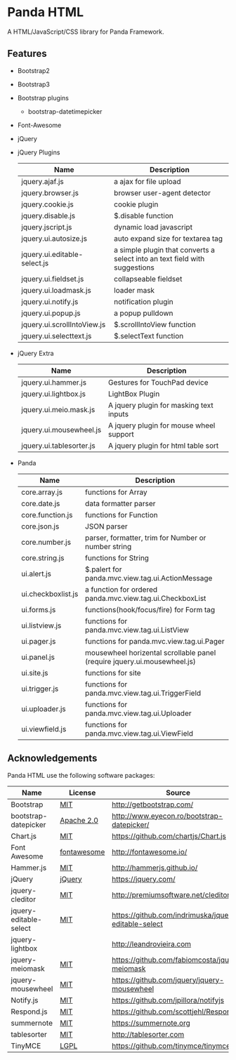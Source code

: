 Panda HTML
===========

A HTML/JavaScript/CSS library for Panda Framework.


Features
----------

 - Bootstrap2
 - Bootstrap3
 - Bootstrap plugins
   - bootstrap-datetimepicker

 - Font-Awesome
 - jQuery
 - jQuery Plugins

   | Name                         | Description                         |
   |------------------------------|-------------------------------------|
   | jquery.ajaf.js               | a ajax for file upload              |
   | jquery.browser.js            | browser user-agent detector         |
   | jquery.cookie.js             | cookie plugin                       |
   | jquery.disable.js            | $.disable function                  |
   | jquery.jscript.js            | dynamic load javascript             |
   | jquery.ui.autosize.js        | auto expand size for textarea tag   |
   | jquery.ui.editable-select.js | a simple plugin that converts a select into an text field with suggestions |
   | jquery.ui.fieldset.js        | collapseable fieldset               |
   | jquery.ui.loadmask.js        | loader mask                         |
   | jquery.ui.notify.js          | notification plugin                 |
   | jquery.ui.popup.js           | a popup pulldown                    |
   | jquery.ui.scrollIntoView.js  | $.scrollIntoView function           |
   | jquery.ui.selecttext.js      | $.selectText function               |

 - jQuery Extra

   | Name                     | Description                              |
   |--------------------------|------------------------------------------|
   | jquery.ui.hammer.js      | Gestures for TouchPad device             |
   | jquery.ui.lightbox.js    | LightBox Plugin                          |
   | jquery.ui.meio.mask.js   | A jquery plugin for masking text inputs  |
   | jquery.ui.mousewheel.js  | A jquery plugin for mouse wheel support  |
   | jquery.ui.tablesorter.js | A jquery plugin for html table sort      |

 - Panda

   | Name                     | Description                                                              |
   |--------------------------|--------------------------------------------------------------------------|
   | core.array.js            | functions for Array                                                      |
   | core.date.js             | data formatter parser                                                    |
   | core.function.js         | functions for Function                                                   |
   | core.json.js             | JSON parser                                                              |
   | core.number.js           | parser, formatter, trim for Number or number string                      |
   | core.string.js           | functions for String                                                     |
   | ui.alert.js              | $.palert for panda.mvc.view.tag.ui.ActionMessage                         |
   | ui.checkboxlist.js       | a function for ordered panda.mvc.view.tag.ui.CheckboxList                |
   | ui.forms.js              | functions(hook/focus/fire) for Form tag                                  |
   | ui.listview.js           | functions for panda.mvc.view.tag.ui.ListView                             |
   | ui.pager.js              | functions for panda.mvc.view.tag.ui.Pager                                |
   | ui.panel.js              | mousewheel horizental scrollable panel (require jquery.ui.mousewheel.js) |
   | ui.site.js               | functions for site                                                       |
   | ui.trigger.js            | functions for panda.mvc.view.tag.ui.TriggerField                         |
   | ui.uploader.js           | functions for panda.mvc.view.tag.ui.Uploader                             |
   | ui.viewfield.js          | functions for panda.mvc.view.tag.ui.ViewField                            |



Acknowledgements
----------------

Panda HTML use the following software packages:

| Name                    | License                                                       | Source                                                 |
|-------------------------|---------------------------------------------------------------|--------------------------------------------------------|
| Bootstrap               | [MIT](https://opensource.org/licenses/MIT)                    | http://getbootstrap.com/                               |
| bootstrap-datepicker    | [Apache 2.0](http://www.apache.org/licenses/LICENSE-2.0)      | http://www.eyecon.ro/bootstrap-datepicker/             |
| Chart.js                | [MIT](https://opensource.org/licenses/MIT)                    | https://github.com/chartjs/Chart.js                    |
| Font Awesome            | [fontawesome](http://fontawesome.io/license/)                 | http://fontawesome.io/                                 |
| Hammer.js               | [MIT](https://opensource.org/licenses/MIT)                    | http://hammerjs.github.io/                             |
| jQuery                  | [jQuery](https://jquery.org/license/)                         | https://jquery.com/                                    |
| jquery-cleditor         | [MIT](https://opensource.org/licenses/MIT)                    | http://premiumsoftware.net/cleditor/                   |
| jquery-editable-select  | [MIT](https://opensource.org/licenses/MIT)                    | https://github.com/indrimuska/jquery-editable-select   |
| jquery-lightbox         |                                                               | http://leandrovieira.com                               |
| jquery-meiomask         | [MIT](https://opensource.org/licenses/MIT)                    | https://github.com/fabiomcosta/jquery-meiomask         |
| jquery-mousewheel       | [MIT](https://opensource.org/licenses/MIT)                    | https://github.com/jquery/jquery-mousewheel            |
| Notify.js               | [MIT](https://opensource.org/licenses/MIT)                    | https://github.com/jpillora/notifyjs                   |
| Respond.js              | [MIT](https://opensource.org/licenses/MIT)                    | https://github.com/scottjehl/Respond                   |
| summernote              | [MIT](https://opensource.org/licenses/MIT)                    | https://summernote.org                                 |
| tablesorter             | [MIT](https://opensource.org/licenses/MIT)                    | http://tablesorter.com                                 |
| TinyMCE                 | [LGPL](http://www.gnu.org/licenses/lgpl.html)                 | https://github.com/tinymce/tinymce                     |

